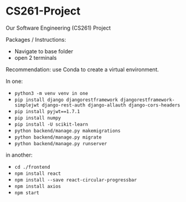 # CS261-Project

Our Software Engineering (CS261) Project

Packages / Instructions:

- Navigate to base folder
- open 2 terminals

Recommendation: use Conda to create a virtual environment.

In one:

- `python3 -m venv venv in one`
- `pip install django djangorestframework djangorestframework-simplejwt django-rest-auth django-allauth django-cors-headers`
- `pip install pyjwt==1.7.1`
- `pip install numpy`
- `pip install -U scikit-learn`
- `python backend/manage.py makemigrations`
- `python backend/manage.py migrate`
- `python backend/manage.py runserver`

in another:

- `cd ./frontend`
- `npm install react`
- `npm install --save react-circular-progressbar`
- `npm install axios`
- `npm start`
